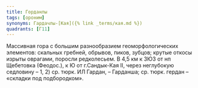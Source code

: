 ```yaml
---
title: Горданлы
tags: [ороним]
synonyms: Гардачлы-[Кая]({% link _terms/кая.md %})
quadrants: [Г11]
---
```


Массивная гора с большим разнообразием геоморфологических элементов: скальных
гребней, обрывов, пиков, зубцов; крутые откосы изрыты оврагами, поросли
редколесьем. В 4,5 км к ЗЮЗ от нп Щебетовка (Феодос.), к Ю от г.Сандык-Кая II,
через неглубокую седловину – 1, 2) ср. тюрк. ИЛ Гардан, – Гарданша; ср. тюрк.
гердан – «складки под подбородком».

